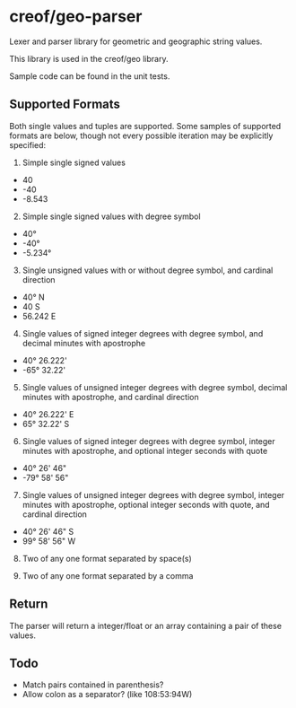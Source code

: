 # creof/geo-parser

Lexer and parser library for geometric and geographic string values.

This library is used in the creof/geo library.

Sample code can be found in the unit tests.

## Supported Formats

Both single values and tuples are supported. Some samples of supported formats are below, though not every possible iteration may be explicitly specified:

1. Simple single signed values
 * 40
 * -40
 * -8.543

2. Simple single signed values with degree symbol
 * 40°
 * -40°
 * -5.234°

3. Single unsigned values with or without degree symbol, and cardinal direction
 * 40° N
 * 40 S
 * 56.242 E

4. Single values of signed integer degrees with degree symbol, and decimal minutes with apostrophe
 * 40° 26.222'
 * -65° 32.22'

5. Single values of unsigned integer degrees with degree symbol, decimal minutes with apostrophe, and cardinal direction
 * 40° 26.222' E
 * 65° 32.22' S

6. Single values of signed integer degrees with degree symbol, integer minutes with apostrophe, and optional integer seconds with quote
 * 40° 26' 46"
 * -79° 58' 56"

7. Single values of unsigned integer degrees with degree symbol, integer minutes with apostrophe, optional integer seconds with quote, and cardinal direction
 * 40° 26' 46" S
 * 99° 58' 56" W

8. Two of any one format separated by space(s)

9. Two of any one format separated by a comma

## Return

The parser will return a integer/float or an array containing a pair of these values.

## Todo
* Match pairs contained in parenthesis?
* Allow colon as a separator? (like 108:53:94W)
